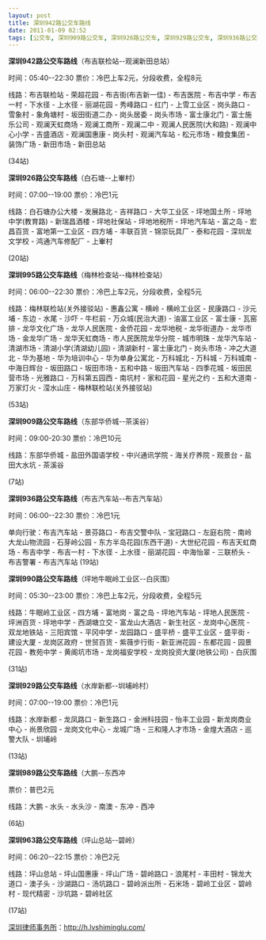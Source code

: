 ```yaml
---
layout: post
title: 深圳942路公交车路线
date: 2011-01-09 02:52
tags: [公交车, 深圳909路公交车, 深圳926路公交车, 深圳929路公交车, 深圳936路公交车, 深圳963路公交车, 深圳989路公交车, 深圳990路公交车, 深圳995路公交车, 深圳分类信息网站]
---
```

<strong>深圳942路公交车路线</strong>（布吉联检站--观澜新田总站）

时间：05:40--22:30 票价：冷巴上车2元，分段收费，全程8元

线路：布吉联检站 - 荣超花园 - 布吉街(布吉新一佳) - 布吉医院 - 布吉中学 - 布吉一村 - 下水径 - 上水径 - 丽湖花园 - 秀峰路口 - 红门 - 上雪工业区 - 岗头路口 - 雪象村 - 象角塘村 - 坂田街道二办 - 岗头居委 - 岗头市场 - 富士康北门 - 富士施乐公司 - 观澜天虹商场 - 观澜工商所 - 观澜二中 - 观澜人民医院(大和路) - 观澜中心小学 - 吉盛酒店 - 观澜国惠康 - 岗头村 - 观澜汽车站 - 松元市场 - 粮食集团 - 装饰广场 - 新田市场 - 新田总站

(34站)

<strong>深圳926路公交车路线</strong>（白石塘--上輋村）

时间：07:00--19:00 票价：冷巴1元

线路：白石塘办公大楼 - 发展路北 - 吉祥路口 - 大华工业区 - 坪地国土所 - 坪地中学(教育路) - 新瑞昌酒楼 - 坪地社保站 - 坪地地税所 - 坪地汽车站 - 富之岛 - 宏昌百货 - 富地第一工业区 - 四方埔 - 丰联百货 - 锦崇玩具厂 - 泰和花园 - 深圳龙文学校 - 鸿通汽车修配厂 - 上輋村

(20站)

<strong>深圳995路公交车路线</strong>（梅林检查站--梅林检查站）

时间：06:00--22:30 票价：冷巴上车2元，分段收费，全程5元

线路：梅林联检站(关外接驳站) - 惠鑫公寓 - 横岭 - 横岭工业区 - 民康路口 - 沙元埔 - 东边 - 水尾 - 沙吓 - 牛栏前 - 万众城(民治大道) - 油富工业区 - 富士康 - 瓦窑排 - 龙华文化广场 - 龙华人民医院 - 金侨花园 - 龙华地税 - 龙华街道办 - 龙华市场 - 金龙华广场 - 龙华天虹商场 - 市人民医院龙华分院 - 城市明珠 - 龙华汽车站 - 清湖市场 - 清湖小学(清湖幼儿园) - 清湖新村 - 富士康北门 - 岗头市场 - 冲之大道北 - 华为基地 - 华为培训中心 - 华为单身公寓北 - 万科城北 - 万科城 - 万科城南 - 中海日辉台 - 坂田路口 - 坂田市场 - 五和中路 - 坂田汽车站 - 四季花城 - 坂田民营市场 - 光雅路口 - 万科第五园西 - 南坑村 - 家和花园 - 星光之约 - 五和大道南 - 万家灯火 - 滢水山庄 - 梅林联检站(关外接驳站)

(53站)

<strong>深圳909路公交车路线</strong>（东部华侨城--茶溪谷）

时间：09:00-20:30 票价：冷巴10元

线路：东部华侨城 - 盐田外国语学校 - 中兴通讯学院 - 海关疗养院 - 观景台 - 盐田大水坑 - 茶溪谷

(7站)

<strong>深圳936路公交车路线</strong>（布吉汽车站--布吉汽车站）

时间：06:00--22:30 票价：冷巴1元

单向行驶：布吉汽车站 - 景芬路口 - 布吉交警中队 - 宝冠路口 - 左庭右院 - 南岭大龙山物流园 - 石芽岭公园 - 东方半岛花园(东西干道) - 大世纪花园 - 布吉天虹商场 - 布吉中学 - 布吉一村 - 下水径 - 上水径 - 丽湖花园 - 中海怡翠 - 三联桥头 - 布吉警署 - 布吉汽车站
(19站)

<strong>深圳990路公交车路线</strong>（坪地牛眠岭工业区--白灰围）

时间：05:30--23:00 票价：冷巴上车2元，分段收费，全程5元

线路：牛眠岭工业区 - 四方埔 - 富地岗 - 富之岛 - 坪地汽车站 - 坪地人民医院 - 坪洲百货 - 坪地中学 - 西湖塘立交 - 富龙山大酒店 - 新生社区 - 龙岗中心医院 - 双龙地铁站 - 三阳宾馆 - 平冈中学 - 龙园路口 - 盛平桥 - 盛平工业区 - 盛平街 - 建设大厦 - 龙岗区政府 - 世贸百货 - 紫薇步行街 - 新亚洲花园 - 东都花园 - 园景花园 - 教苑中学 - 黄阁坑市场 - 龙岗福安学校 - 龙岗投资大厦(地铁公司) - 白灰围

(31站)

<strong>深圳929路公交车路线</strong>（水岸新都--圳埔岭村）

时间：07:00--19:00 票价：冷巴1元

线路：水岸新都 - 龙凤路口 - 新生路口 - 金洲科技园 - 怡丰工业园 - 新龙岗商业中心 - 尚景欣园 - 龙岗文化中心 - 龙城广场 - 三和隆人才市场 - 金煌大酒店 - 巡警大队 - 圳埔岭

(13站)

<strong>深圳989路公交车路线</strong>（大鹏--东西冲

票价：普巴2元

线路：大鹏 - 水头 - 水头沙 - 南澳 - 东冲 - 西冲

(6站)

<strong>深圳963路公交车路线</strong>（坪山总站--碧岭）

时间：06:20--22:15 票价：冷巴2元

线路：坪山总站 - 坪山国惠康 - 坪山广场 - 碧岭路口 - 浪尾村 - 丰田村 - 锦龙大道口 - 澳子头 - 沙湖路口 - 汤坑路口 - 碧岭派出所 - 石米场 - 碧岭工业区 - 碧岭村 - 现代精密 - 沙坑路 - 碧岭社区

(17站)

<a href="http://h.lvshiminglu.com/">深圳律师事务所</a>：<a href="http://h.lvshiminglu.com/">http://h.lvshiminglu.com/</a>

